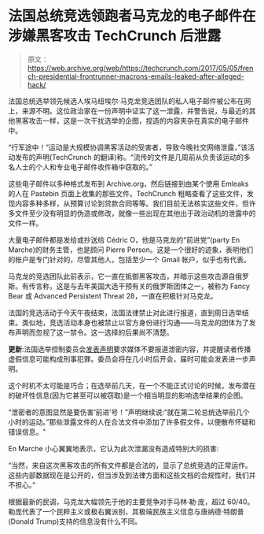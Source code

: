 # 法国总统竞选领跑者马克龙的电子邮件在涉嫌黑客攻击 TechCrunch 后泄露

> 原文：<https://web.archive.org/web/https://techcrunch.com/2017/05/05/french-presidential-frontrunner-macrons-emails-leaked-after-alleged-hack/>

法国总统选举领先候选人埃马纽埃尔·马克龙竞选团队的私人电子邮件被公布在网上，来源不明。这位政治家在一份声明中证实了这一泄露，并警告说，与最近的其他黑客攻击一样，这是一次干扰选举的企图，捏造的内容夹杂在真实的电子邮件中。

“行军途中！”运动是大规模协调黑客活动的受害者，导致今晚社交网络泄露，”该活动发布的声明(TechCrunch 的翻译)称。“流传的文件是几周前从负责该运动的多名人士的个人和专业电子邮件收件箱中窃取的。”

这些电子邮件以多种格式发布到 Archive.org，然后链接到由某个使用 Emleaks 的人在 Pastebin 页面上收集的那些文件。TechCrunch 粗略查看了这些文件，发现内容多种多样，从预算讨论到贷款合同等等。我们目前无法核实这些文件，但许多文件至少没有明显的伪造或修改，就像一些出现在其他出于政治动机的泄露中的文件一样。

大量电子邮件都是发给或抄送给 Cédric O，他是马克龙的“前进党”(party En Marche)的财务主管，也是顾问 Pierre Person。这是一个很好的迹象，表明他们的帐户是专门针对的，尽管其他人，包括至少一个 Gmail 帐户，似乎也有代表。

马克龙的竞选团队此前表示，它一直在抵御黑客攻击，并暗示这些攻击源自俄罗斯。有传言称，这是与去年美国大选干预有关的俄罗斯团体之一，被称为 Fancy Bear 或 Advanced Persistent Threat 28，一直在积极针对马克龙。

法国的竞选活动于今天午夜结束，法国法律禁止对此进行报道，直到周日选举结束。类似地，竞选活动本身也被禁止以官方身份进行沟通——马克龙的团体为了发布声明而忽视了这一禁令。这一选择的后果尚不清楚。

**更新**:法国选举控制委员会[发表声明](https://web.archive.org/web/20230213163607/http://www.cnccep.fr/communiques/cp14.html)要求媒体不要报道泄密内容，并提醒读者传播虚假信息可能构成刑事犯罪。委员会将在几小时后开会，届时可能会发表进一步声明。

这个时机不太可能是巧合；在选举前几天，在一个不能正式讨论的时候，发布潜在的破坏性信息(因为它甚至可以被窃取)是一个相当明显的影响选举结果的企图。

“泄密者的意图显然是要伤害‘前进’号！”声明继续说:“就在第二轮总统选举前几个小时的运动。”那些泄露文件的人在合法文件中添加了许多假文件，以便散布怀疑和错误信息。"

En Marche 小心翼翼地表示，它认为此次泄漏没有造成特别大的损害:

“当然，来自这次黑客攻击的所有文件都是合法的，显示了总统竞选的正常运作。这些内部数据现在是公开的，但当涉及到法律方面和这些文档的合规性时，我们并不担心。”

根据最新的民调，马克龙大幅领先于他的主要竞争对手马林·勒·庞，超过 60/40。勒庞代表了一个民粹主义或极右翼派别，其极端民族主义信息与唐纳德·特朗普(Donald Trump)支持的信息没有什么不同。